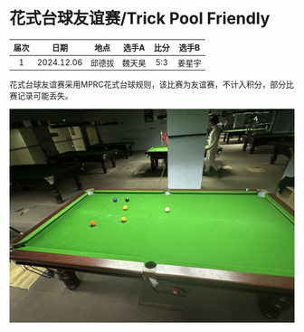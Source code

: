 # 花式台球友谊赛/Trick Pool Friendly

| 届次 | 日期       | 地点    | 选手A  | 比分  | 选手B  |
| :--: | :--------: | :---: | :----: | :---: | :----: |
| 1    | 2024.12.06 | 邱德拔 | 魏天昊 | 5:3   | 姜星宇 |

花式台球友谊赛采用MPRC花式台球规则，该比赛为友谊赛，不计入积分，部分比赛记录可能丢失。

![](./img/trick_pool_friendly.jpg)